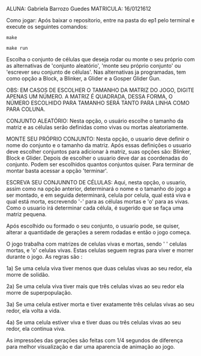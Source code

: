 ALUNA: Gabriela Barrozo Guedes
MATRICULA: 16/0121612

Como jogar:
Após baixar o repositorio, entre na pasta do ep1 pelo terminal e execute os seguintes comandos:

    make

    make run

Escolha o conjunto de células que deseja rodar ou monte o seu próprio com as alternativas de
'conjunto aleatório', 'monte seu próprio conjunto' ou 'escrever seu conjunto de células'. Nas
alternativas ja programadas, tem como opção a Block, a Blinker, a Glider e a Gosper Glider Gun.

OBS: EM CASOS DE ESCOLHER O TAMANHO DA MATRIZ DO JOGO, DIGITE APENAS UM NÚMERO. A MATRIZ É QUADRADA,
DESSA FORMA, O NÚMERO ESCOLHIDO PARA TAMANHO SERÁ TANTO PARA LINHA COMO PARA COLUNA.

CONJUNTO ALEATÓRIO:
Nesta opção, o usuário escolhe o tamanho da matriz e as células serão definidas como vivas ou
mortas aleatoriamente.

MONTE SEU PRÓPRIO CONJUNTO:
Nesta opção, o usuario deve definir o nome do conjunto e o tamanho da matriz. Após essas definições
o usuario deve escolher conjuntos para adicionar à matriz, suas opções são: Blinker, Block e Glider.
Depois de escolher o usuario deve dar as coordenadas do conjunto. Podem ser escolhidos quantos conjuntos
quiser. Para terminar de montar basta acessar a opção 'terminar'.

ESCREVA SEU CONJUNNTO DE CÉLULAS:
Aqui, nesta opção, o usuario, assim como na opção anterior, determinará o nome e o tamanho do jogo a
ser montado, e em seguida determinará, celula por celula, qual está viva e qual está morta, escrevendo
'-' para as células mortas e 'o' para as vivas. Como o usuario irá determinar cada célula, é sugerido
que se faça uma matriz pequena.

Após escolhido ou formado o seu conjunto, o usuario pode, se quiser, alterar a quantidade de gerações
a serem rodadas e então o jogo começa.

O jogo trabalha com matrizes de celulas vivas e mortas, sendo ' ' celulas mortas, e 'o'
celulas vivas. Estas celulas seguem regras para viver e morrer durante o jogo. As regras são :

1a) Se uma celula viva tiver menos que duas celulas vivas ao seu redor, ela morre de solidão.

2a) Se uma celula viva tiver mais que três celulas vivas ao seu redor ela morre de superpopulação.

3a) Se uma celula estiver morta e tiver exatamente três celulas vivas ao seu redor, ela volta a vida.

4a) Se uma celula estiver viva e tiver duas ou três celulas vivas ao seu redor, ela continua viva.

As impressões das gerações são feitas com 1/4 segundos de diferença para melhor visualização e dar uma
aparencia de animação ao jogo.
